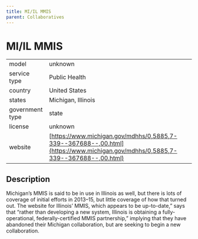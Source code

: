 ```yaml
---
title: MI/IL MMIS
parent: Collaboratives
---
```


# MI/IL MMIS

|                   |                                          |
|:------------------|:-----------------------------------------|
| model             | unknown
| service type      | Public Health
| country           | United States
| states            | Michigan, Illinois
| government type   | state
| license           | unknown
| website           | [https://www.michigan.gov/mdhhs/0,5885,7-339--367688--,00.html](https://www.michigan.gov/mdhhs/0,5885,7-339--367688--,00.html)

## Description
Michigan’s MMIS is said to be in use in Illinois as well, but there is lots of coverage of initial efforts in 2013–15, but little coverage of how that turned out. The website for Illinois’ MMIS, which appears to be up-to-date,” says that “rather than developing a new system, Illinois is obtaining a fully-operational, federally-certified MMIS partnership,” implying that they have abandoned their Michigan collaboration, but are seeking to begin a new collaboration.
